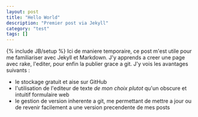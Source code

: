 ```yaml
---
layout: post
title: "Hello World"
description: "Premier post via Jekyll"
category: "test"
tags: []
---
```

{% include JB/setup %}
Ici de maniere temporaire, ce post m'est utile pour me familiariser avec Jekyll et Markdown.
J'y apprends a creer une page avec rake, l'editer, pour enfin la publier grace a git.
J'y vois les avantages suivants :
* le stockage gratuit et aise sur GitHub
* l'utilisation de l'editeur de texte *de mon choix plutot* qu'un obscure et intuitif formulaire web
* le gestion de version inherente a git, me permettant de mettre a jour ou de revenir facilement a une version precendente de mes posts
